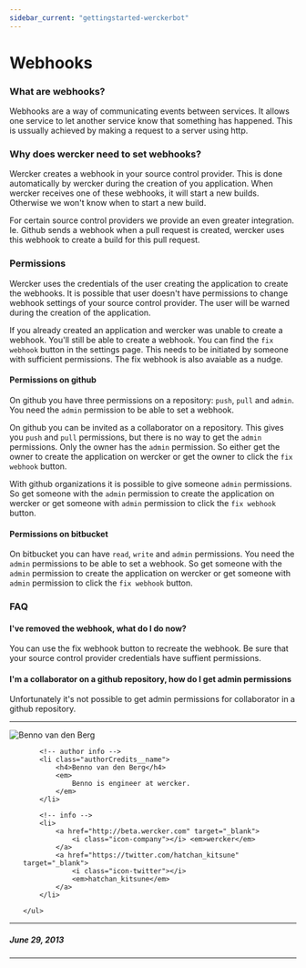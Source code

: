 ```yaml
---
sidebar_current: "gettingstarted-werckerbot"
---
```


# Webhooks

### What are webhooks? ###

Webhooks are a way of communicating events between services. It allows one service to let another service know that something has happened. This is ussually achieved by making a request to a server using http.

### Why does wercker need to set webhooks? ###

Wercker creates a webhook in your source control provider. This is done automatically by wercker during the creation of you application. When wercker receives one of these webhooks, it will start a new builds. Otherwise we won't know when to start a new build.

For certain source control providers we provide an even greater integration. Ie. Github sends a webhook when a pull request is created, wercker uses this webhook to create a build for this pull request.

### Permissions ###

Wercker uses the credentials of the user creating the application to create the webhooks. It is possible that user doesn't have permissions to change webhook settings of your source control provider. The user will be warned during the creation of the application.

If you already created an application and wercker was unable to create a webhook. You'll still be able to create a webhook. You can find the `fix webhook` button in the settings page. This needs to be initiated by someone with sufficient permissions. The fix webhook is also avaiable as a nudge.

#### Permissions on github ####

On github you have three permissions on a repository: `push`, `pull` and `admin`. You need the `admin` permission to be able to set a webhook.

On github you can be invited as a collaborator on a repository. This gives you `push` and `pull` permissions, but there is no way to get the `admin` permissions. Only the owner has the `admin` permission. So either get the owner to create the application on wercker or get the owner to click the `fix webhook` button.

With github organizations it is possible to give someone `admin` permissions. So get someone with the `admin` permission to create the application on wercker or get someone with `admin` permission to click the `fix webhook` button.

#### Permissions on bitbucket ####

On bitbucket you can have `read`, `write` and `admin` permissions. You need the `admin` permissions to be able to set a webhook. So get someone with the `admin` permission to create the application on wercker or get someone with `admin` permission to click the `fix webhook` button.

### FAQ ###

#### I've removed the webhook, what do I do now? ####

You can use the fix webhook button to recreate the webhook. Be sure that your source control provider credentials have suffient permissions.

#### I'm a collaborator on a github repository, how do I get admin permissions ####

Unfortunately it's not possible to get admin permissions for collaborator in a github repository.

-------

<div class="authorCredits">
    <span class="profile-picture">
        <img src="https://secure.gravatar.com/avatar/dff7a3e4eadab56aa69a24569cb61e98?d=identicon&amp;s=192" alt="Benno van den Berg"/>
    </span>
    <ul class="authorCredits">

        <!-- author info -->
        <li class="authorCredits__name">
            <h4>Benno van den Berg</h4>
            <em>
                Benno is engineer at wercker.
            </em>
        </li>

        <!-- info -->
        <li>
            <a href="http://beta.wercker.com" target="_blank">
                <i class="icon-company"></i> <em>wercker</em>
            </a>
            <a href="https://twitter.com/hatchan_kitsune" target="_blank">
                <i class="icon-twitter"></i>
                <em>hatchan_kitsune</em>
            </a>
        </li>

    </ul>
</div>

-------
##### June 29, 2013
-------